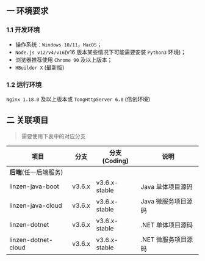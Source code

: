 ## 一 环境要求

### 1.1 开发环境

- 操作系统：`Windows 10/11`，`MacOS`；
- `Node.js v12/v4/v16`(v16 版本某些情况下可能需要安装 `Python3` 环境)；
- 浏览器推荐使用 `Chrome 90` 及以上版本；
- `HBuilder X` (最新版)

### 1.2 运行环境

`Nginx 1.18.0` 及以上版本或 `TongHttpServer 6.0` (信创环境)

## 二 关联项目

> 需要使用下表中的对应分支

| 项目                      | 分支   | 分支(Coding)  | 说明                                       |
| ------------------------- | ------ | ------------- | ------------------------------------------ |
| **后端**(任一后端服务)    |        |               |                                            |
| linzen-java-boot            | v3.6.x | v3.6.x-stable | Java 单体项目源码                          |
| linzen-java-cloud           | v3.6.x | v3.6.x-stable | Java 微服务项目源码                        |
| linzen-dotnet               | v3.6.x | v3.6.x-stable | .NET 单体项目源码                          |
| linzen-dotnet-cloud         | v3.6.x | v3.6.x-stable | .NET 微服务项目源码                        |

